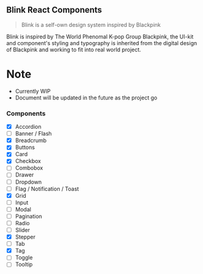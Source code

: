 ## Blink React Components

<!-- markdownlint-enable -->

> Blink is a self-own design system inspired by Blackpink

Blink is inspired by The World Phenomal K-pop Group Blackpink, the UI-kit and
component's styling and typography is inherited from the digital design of
Blackpink and working to fit into real world project.

# Note

- Currently WIP
- Document will be updated in the future as the project go

### Components

- [x] Accordion
- [ ] Banner / Flash
- [x] Breadcrumb
- [x] Buttons
- [x] Card
- [x] Checkbox
- [ ] Combobox
- [ ] Drawer
- [ ] Dropdown
- [ ] Flag / Notification / Toast
- [x] Grid
- [ ] Input
- [ ] Modal
- [ ] Pagination
- [ ] Radio
- [ ] Slider
- [x] Stepper
- [ ] Tab
- [x] Tag
- [ ] Toggle
- [ ] Tooltip
